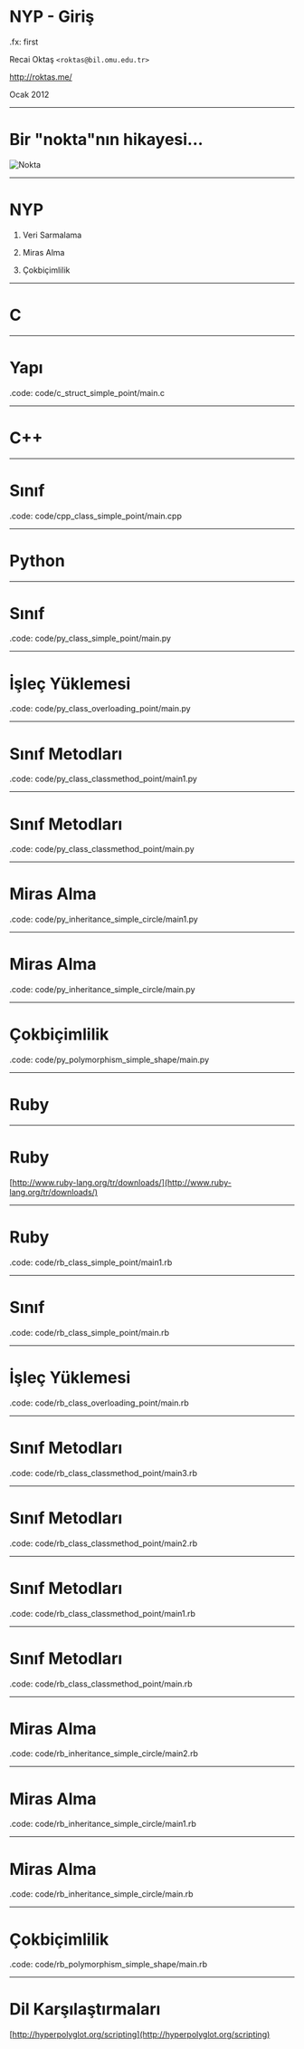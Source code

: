 #   NYP - Giriş

.fx: first

Recai Oktaş `<roktas@bil.omu.edu.tr>`

http://roktas.me/

Ocak 2012

---

#   Bir "nokta"nın hikayesi...

![Nokta](media/point.png)

---

#   NYP

1.  Veri Sarmalama

2.  Miras Alma

3.  Çokbiçimlilik

---

#   C

---

#   Yapı

.code: code/c_struct_simple_point/main.c

---


#   C++

---

#   Sınıf

.code: code/cpp_class_simple_point/main.cpp

---

#   Python

---

#   Sınıf

.code: code/py_class_simple_point/main.py

---

#   İşleç Yüklemesi

.code: code/py_class_overloading_point/main.py

---

#   Sınıf Metodları

.code: code/py_class_classmethod_point/main1.py

---

#   Sınıf Metodları

.code: code/py_class_classmethod_point/main.py

---

#   Miras Alma

.code: code/py_inheritance_simple_circle/main1.py

---

#   Miras Alma

.code: code/py_inheritance_simple_circle/main.py

---

#   Çokbiçimlilik

.code: code/py_polymorphism_simple_shape/main.py

---

#   Ruby

---

#   Ruby

[http://www.ruby-lang.org/tr/downloads/](http://www.ruby-lang.org/tr/downloads/)

---

#   Ruby

.code: code/rb_class_simple_point/main1.rb

---

#   Sınıf

.code: code/rb_class_simple_point/main.rb

---

#   İşleç Yüklemesi

.code: code/rb_class_overloading_point/main.rb

---

#   Sınıf Metodları

.code: code/rb_class_classmethod_point/main3.rb

---

#   Sınıf Metodları

.code: code/rb_class_classmethod_point/main2.rb

---

#   Sınıf Metodları

.code: code/rb_class_classmethod_point/main1.rb

---

#   Sınıf Metodları

.code: code/rb_class_classmethod_point/main.rb

---

#   Miras Alma

.code: code/rb_inheritance_simple_circle/main2.rb

---

#   Miras Alma

.code: code/rb_inheritance_simple_circle/main1.rb

---

#   Miras Alma

.code: code/rb_inheritance_simple_circle/main.rb

---

#   Çokbiçimlilik

.code: code/rb_polymorphism_simple_shape/main.rb

---

#   Dil Karşılaştırmaları

[http://hyperpolyglot.org/scripting](http://hyperpolyglot.org/scripting)

<!--

TODO operator overloading bir tür (implicit) polymorphism

-->
